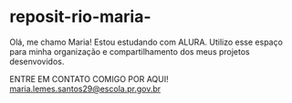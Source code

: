 # reposit-rio-maria-
Olá, me chamo Maria!
Estou estudando com ALURA.
Utilizo esse espaço para minha organização e compartilhamento dos meus projetos desenvovidos.

ENTRE EM CONTATO COMIGO POR AQUI!
maria.lemes.santos29@escola.pr.gov.br
